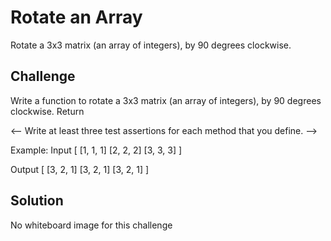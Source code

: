 # Rotate an Array
Rotate a 3x3 matrix (an array of integers), by 90 degrees clockwise.

## Challenge
Write a function to rotate a 3x3 matrix (an array of integers), by 90 degrees clockwise. Return

<-- Write at least three test assertions for each method that you define. -->

Example:
Input
[
    [1, 1, 1]
    [2, 2, 2]
    [3, 3, 3]
]

Output
[
    [3, 2, 1]
    [3, 2, 1]
    [3, 2, 1]
]

## Solution
No whiteboard image for this challenge